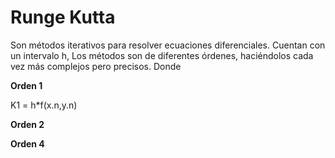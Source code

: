 # Runge Kutta
 
Son métodos iterativos para resolver ecuaciones diferenciales. 	Cuentan con un intervalo h, Los métodos son de diferentes órdenes, haciéndolos cada vez más complejos pero precisos. Donde 

**Orden 1**

K1 =  h*f(x.n,y.n)

**Orden 2**

**Orden 4**


<!--stackedit_data:
eyJoaXN0b3J5IjpbLTg1MDU3NTQ1MSwxNjM2ODk5MjUyLC04Mj
gwMDA1ODddfQ==
-->